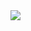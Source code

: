 <img src="https://capsule-render.vercel.app/api?type=waving&color=auto&&customColorList=11,21&height=300&section=header&text=Welcome!&fontSize=90&desc=RIN-1011%20GitHub%20Profile&descAlign=65&descAlignY=65" />
